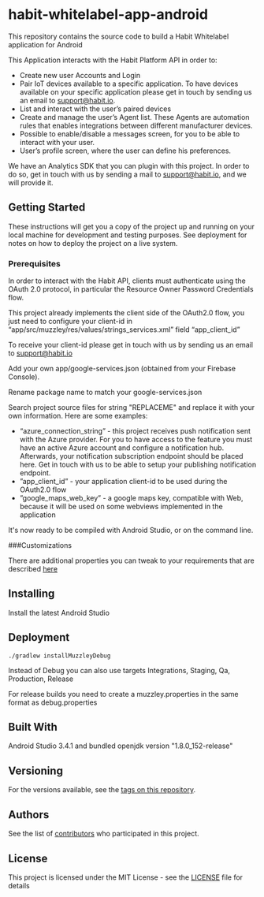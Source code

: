 # habit-whitelabel-app-android

This repository contains the source code to build a Habit Whitelabel application for Android

This Application interacts with the Habit Platform API in order to:
* Create new user Accounts and Login
* Pair IoT devices available to a specific application. To have devices available on your specific application please get in touch by sending us an email to support@habit.io.
* List and interact with the user’s paired devices
* Create and manage the user’s Agent list. These Agents are automation rules that enables integrations between different manufacturer devices.
* Possible to enable/disable a messages screen, for you to be able to interact with your user.
* User’s profile screen, where the user can define his preferences.

We have an Analytics SDK that you can plugin with this project. In order to do so, get in touch with us by sending a mail to support@habit.io, and we will provide it.


## Getting Started

These instructions will get you a copy of the project up and running on your local machine for development and testing purposes. See deployment for notes on how to deploy the project on a live system.

### Prerequisites

In order to interact with the Habit API, clients must authenticate using the OAuth 2.0 protocol, in particular the Resource Owner Password Credentials flow.

This project already implements the client side of the OAuth2.0 flow, you just need to configure your client-id in “app/src/muzzley/res/values/strings_services.xml” field “app_client_id”

To receive your client-id please get in touch with us by sending us an email to support@habit.io

Add your own app/google-services.json (obtained from your Firebase Console).

Rename package name to match your google-services.json

Search project source files for string "REPLACEME" and replace it with your own information. Here are some examples:
* “azure_connection_string” - this project receives push notification sent with the Azure provider. For you to have access to the feature you must have an active Azure account and configure a notification hub. Afterwards, your notification subscription endpoint should be placed here. Get in touch with us to be able to setup your publishing notification endpoint.
* ”app_client_id” - your application client-id to be used during the OAuth2.0 flow
* ”google_maps_web_key” - a google maps key, compatible with Web, because it will be used on some webviews implemented in the application

It's now ready to be compiled with Android Studio, or on the command line.

###Customizations

There are additional properties you can tweak to your requirements that are described [here](doc/properties.md)

## Installing

Install the latest Android Studio


## Deployment
```
./gradlew installMuzzleyDebug
```
Instead of Debug you can also use targets Integrations, Staging, Qa, Production, Release

For release builds you need to create a muzzley.properties in the same format as debug.properties


## Built With

Android Studio 3.4.1 and bundled openjdk version "1.8.0_152-release"


## Versioning

For the versions available, see the [tags on this repository](https://github.com/habitio/habit-whitelabel-app-android/tags).

## Authors
See the list of [contributors](https://github.com/habitio/habit-whitelabel-app-android/contributors) who participated in this project.

## License

This project is licensed under the MIT License - see the [LICENSE](LICENSE) file for details
